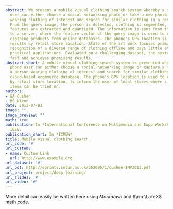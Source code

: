 ```yaml
---
abstract: We present a mobile visual clothing search system whereby a smart phone
  user can either choose a social networking photo or take a new photo of a person
  wearing clothing of interest and search for similar clothing in a retail database.
  From the query image, the person is detected, clothing is segmented, and clothing
  features are extracted and quantized. The information is sent from the phone client
  to a server, where the feature vector of the query image is used to retrieve similar
  clothing products from online databases. The phone's GPS location is used to re-rank
  results by retail store location. State of the art work focuses primarily on the
  recognition of a diverse range of clothing offline and pays little attention to
  practical applications. Evaluated on a challenging dataset, the system is relatively
  fast and achieves promising results.
abstract_short: A mobile visual clothing search system is presented whereby a smart
  phone user can either choose a social networking image or capture a new photo of
  a person wearing clothing of interest and search for similar clothing in a large
  cloud-based ecommerce database. The phone's GPS location is used to re-rank results
  by retail store location, to inform the user of local stores where similar clothing
  items can be tried on.
authors:
- GA Cushen
- MS Nixon
date: 2013-07-01
image: ""
image_preview: ""
math: true
publication: In *International Conference on Multimedia and Expo Workshops (ICMEW)*,
  IEEE.
publication_short: In *ICMEW*
title: Mobile visual clothing search
url_code: '#'
url_custom:
- name: Custom Link
  url: http://www.example.org
url_dataset: '#'
url_pdf: http://eprints.soton.ac.uk/352095/1/Cushen-IMV2013.pdf
url_project: project/deep-learning/
url_slides: '#'
url_video: '#'
---
```


More detail can easily be written here using *Markdown* and $\rm \LaTeX$ math code.
